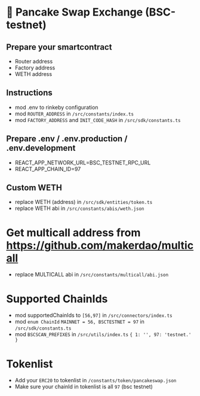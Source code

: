 # :pancakes: Pancake Swap Exchange (BSC-testnet)

## Prepare your smartcontract
- Router address
- Factory address
- WETH address

## Instructions
- mod .env to rinkeby configuration
- mod `ROUTER_ADDRESS` in `/src/constants/index.ts`
- mod `FACTORY_ADDRESS` and `INIT_CODE_HASH` in `/src/sdk/constants.ts`
<!-- - mod `MULTICALL_ADDRESS` in `/src/constants/multicall/index.ts` -->

## Prepare .env / .env.production / .env.development 
- REACT_APP_NETWORK_URL=BSC_TESTNET_RPC_URL
- REACT_APP_CHAIN_ID=97

## Custom WETH
- replace WETH (address) in `/src/sdk/entities/token.ts`
- replace WETH abi in `/src/constants/abis/weth.json`

# Get multicall address from https://github.com/makerdao/multicall
- replace MULTICALL abi in `/src/constants/multicall/abi.json`

# Supported ChainIds
- mod supportedChainIds to `[56,97]` in `/src/connectors/index.ts`
- mod `enum ChainId` `MAINNET = 56, BSCTESTNET = 97` in `/src/sdk/constants.ts`
- mod `BSCSCAN_PREFIXES` in `/src/utils/index.ts`
`{
  1: '',
  97: 'testnet.'
}` 

# Tokenlist
- Add your `ERC20` to tokenlist in `/constants/token/pancakeswap.json`
- Make sure your chainId in tokenlist is all `97` (bsc testnet)
